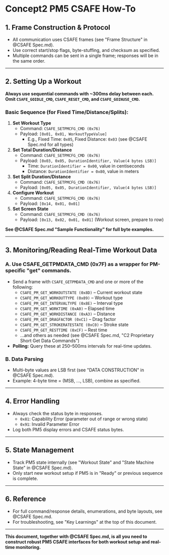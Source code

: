 # Concept2 PM5 CSAFE How-To

## 1. Frame Construction & Protocol
- All communication uses CSAFE frames (see "Frame Structure" in @CSAFE Spec.md).
- Use correct start/stop flags, byte-stuffing, and checksum as specified.
- Multiple commands can be sent in a single frame; responses will be in the same order.

---

## 2. Setting Up a Workout
**Always use sequential commands with ~300ms delay between each. Omit `CSAFE_GOIDLE_CMD`, `CSAFE_RESET_CMD`, and `CSAFE_GOINUSE_CMD`.**

### Basic Sequence (for Fixed Time/Distance/Splits):
1. **Set Workout Type**
   - Command: `CSAFE_SETPMCFG_CMD (0x76)`
   - Payload: `[0x01, 0x01, WorkoutTypeValue]`
     - E.g., Fixed Time: `0x05`, Fixed Distance: `0x03` (see @CSAFE Spec.md for all types)
2. **Set Total Duration/Distance**
   - Command: `CSAFE_SETPMCFG_CMD (0x76)`
   - Payload: `[0x03, 0x05, DurationIdentifier, Value(4 bytes LSB)]`
     - Time: `DurationIdentifier = 0x00`, value in centiseconds
     - Distance: `DurationIdentifier = 0x80`, value in meters
3. **Set Split Duration/Distance**
   - Command: `CSAFE_SETPMCFG_CMD (0x76)`
   - Payload: `[0x05, 0x05, DurationIdentifier, Value(4 bytes LSB)]`
4. **Configure Workout**
   - Command: `CSAFE_SETPMCFG_CMD (0x76)`
   - Payload: `[0x14, 0x01, 0x01]`
5. **Set Screen State**
   - Command: `CSAFE_SETPMCFG_CMD (0x76)`
   - Payload: `[0x13, 0x02, 0x01, 0x01]` (Workout screen, prepare to row)

**See @CSAFE Spec.md "Sample Functionality" for full byte examples.**

---

## 3. Monitoring/Reading Real-Time Workout Data

### A. Use CSAFE_GETPMDATA_CMD (0x7F) as a wrapper for PM-specific "get" commands.
- Send a frame with `CSAFE_GETPMDATA_CMD` and one or more of the following:
  - `CSAFE_PM_GET_WORKOUTSTATE (0x8D)` – Current workout state
  - `CSAFE_PM_GET_WORKOUTTYPE (0x89)` – Workout type
  - `CSAFE_PM_GET_INTERVALTYPE (0x8E)` – Interval type
  - `CSAFE_PM_GET_WORKTIME (0xA0)` – Elapsed time
  - `CSAFE_PM_GET_WORKDISTANCE (0xA3)` – Distance
  - `CSAFE_PM_GET_DRAGFACTOR (0xC1)` – Drag factor
  - `CSAFE_PM_GET_STROKERATESTATE (0xC0)` – Stroke state
  - `CSAFE_PM_GET_RESTTIME (0xCF)` – Rest time
  - ...and others as needed (see @CSAFE Spec.md, "C2 Proprietary Short Get Data Commands")
- **Polling:** Query these at 250–500ms intervals for real-time updates.

### B. Data Parsing
- Multi-byte values are LSB first (see "DATA CONSTRUCTION" in @CSAFE Spec.md).
- Example: 4-byte time = (MSB, ..., LSB), combine as specified.

---

## 4. Error Handling
- Always check the status byte in responses.
  - `0x81`: Capability Error (parameter out of range or wrong state)
  - `0x91`: Invalid Parameter Error
- Log both PM5 display errors and CSAFE status bytes.

---

## 5. State Management
- Track PM5 state internally (see "Workout State" and "State Machine State" in @CSAFE Spec.md).
- Only start new workout setup if PM5 is in "Ready" or previous sequence is complete.

---

## 6. Reference
- For full command/response details, enumerations, and byte layouts, see @CSAFE Spec.md.
- For troubleshooting, see "Key Learnings" at the top of this document.

---

**This document, together with @CSAFE Spec.md, is all you need to construct robust PM5 CSAFE interfaces for both workout setup and real-time monitoring.** 